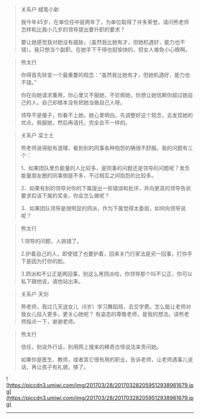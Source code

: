 > 关系户 蜡笔小新
> 
> 我今年45岁，在单位任中层两年了，为单位取得了许多荣誉。请问熊老师怎样和比我小几岁的领导提出要升职的要求？
> 
> 
> 
> 要让她感觉我对她没有威胁，（虽然我比她有才，但她机遇好，能力也不错）。我只想当个副职，在她手下干得也挺愉快的，但女人难免小心眼啊。

> 熊太行
> 
> 你得首先转变一个最重要的观念：“虽然我比她有才，但她机遇好，能力也不错。”
> 
> 你在向她请求重用，你心里又不服她，不钦佩她，你想让她信赖你超过她自己的人，自己却根本没有把她当做自己人呀。
> 
> 领导不是傻子，你看不上她，她心里明白。先调整好这个观念，去发现她的优点，佩服她，然后再请托，完全会不一样的。

> 关系户 梁土土
> 
> 熊老师说得挺有道理，看到别的同事各种抱怨的确很不舒服。我的问题有三个：
> 
> 1、如果团队里负能量的人比较多，是同事的问题还是领导的问题呢？发负能量朋友圈的同事倒是不多，不过相互之间抱怨的比较多。
> 
> 2、如果有别的领导对你的下属提出一些错误和批评，并向更高的领导告状要求扣该下属的奖金，你会怎么做呢？
> 
> 
> 
> 3、如果团队领导是很明显的鸽派，作为下属觉得太委屈，如何向领导说呢？

> 熊太行
> 
> 1.领导的问题，人挑错了。
> 
> 2.护着自己的人，即使错了也要护着，回来关门行家法是另一回事，打你手下是因为打你的脸。
> 
> 3.鸽派和不公正是两回事，别这么黑鸽派哈，你领导那个叫不公正，你可以私下跟他说，请他站出来。

> 关系户 天剑
> 
> 熊老师，我过几天送女儿（6岁）学习舞蹈班，去交学费。怎么能让老师对我女儿投入更多，更关心她呢？ 有姿态的尊敬老师，是我的想法。请熊老师指点一下，谢谢老师。

> 熊太行
> 
> 信任，别说外行话，别用网上搜来的稀奇古怪说法来责问她。
> 
> 如果你是医生、教师，或者其它很有用的职业，告诉老师，让老师遇事儿说话，再让孩子有礼貌，够了。

![https://piccdn3.umiwi.com/img/201703/28/201703282059512938961679.jpg](https://piccdn3.umiwi.com/img/201703/28/201703282059512938961679.jpg)

---
